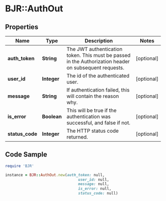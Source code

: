 # BJR::AuthOut

## Properties

Name | Type | Description | Notes
------------ | ------------- | ------------- | -------------
**auth_token** | **String** | The JWT authentication token. This must be passed in the Authorization header on subsequent requests. | [optional] 
**user_id** | **Integer** | The id of the authenticated user. | [optional] 
**message** | **String** | If authentication failed, this will contain the reason why. | [optional] 
**is_error** | **Boolean** | This will be true if the authentication was successful, and false if not. | [optional] 
**status_code** | **Integer** | The HTTP status code returned. | [optional] 

## Code Sample

```ruby
require 'BJR'

instance = BJR::AuthOut.new(auth_token: null,
                                 user_id: null,
                                 message: null,
                                 is_error: null,
                                 status_code: null)
```


